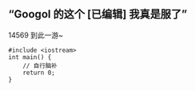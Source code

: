 ## “Googol 的这个 [已编辑] 我真是服了”
14569 到此一游~
```
#include <iostream>
int main() {
    // 自行脑补
    return 0;
}
```
